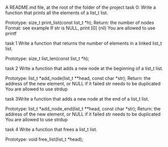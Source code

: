 A README.md file, at the root of the folder of the project
task 0: Write a function that prints all the elements of a list_t list.

Prototype: size_t print_list(const list_t *h);
Return: the number of nodes
Format: see example
If str is NULL, print [0] (nil)
You are allowed to use printf

task 1 Write a function that returns the number of elements in a linked list_t list.

Prototype: size_t list_len(const list_t *h);

task 2 Write a function that adds a new node at the beginning of a list_t list.

Prototype: list_t *add_node(list_t **head, const char *str);
Return: the address of the new element, or NULL if it failed
str needs to be duplicated
You are allowed to use strdup

task 3Write a function that adds a new node at the end of a list_t list.

Prototype: list_t *add_node_end(list_t **head, const char *str);
Return: the address of the new element, or NULL if it failed
str needs to be duplicated
You are allowed to use strdup

task 4 Write a function that frees a list_t list.

Prototype: void free_list(list_t *head);
